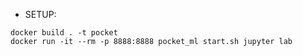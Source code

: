    * SETUP:
   
    docker build . -t pocket
    docker run -it --rm -p 8888:8888 pocket_ml start.sh jupyter lab
   